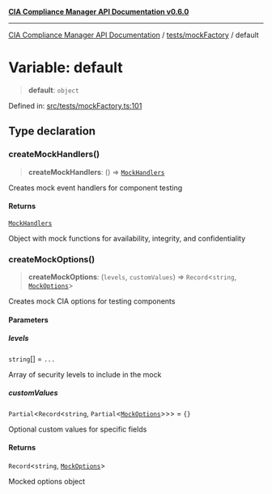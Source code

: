 [**CIA Compliance Manager API Documentation v0.6.0**](../../../README.md)

***

[CIA Compliance Manager API Documentation](../../../modules.md) / [tests/mockFactory](../README.md) / default

# Variable: default

> **default**: `object`

Defined in: [src/tests/mockFactory.ts:101](https://github.com/Hack23/cia-compliance-manager/blob/32fe683007dd7fe1aa6b244d2353e60fab4f51de/src/tests/mockFactory.ts#L101)

## Type declaration

### createMockHandlers()

> **createMockHandlers**: () => [`MockHandlers`](../../../types/testTypes/interfaces/MockHandlers.md)

Creates mock event handlers for component testing

#### Returns

[`MockHandlers`](../../../types/testTypes/interfaces/MockHandlers.md)

Object with mock functions for availability, integrity, and confidentiality

### createMockOptions()

> **createMockOptions**: (`levels`, `customValues`) => `Record`\<`string`, [`MockOptions`](../../../types/testTypes/interfaces/MockOptions.md)\>

Creates mock CIA options for testing components

#### Parameters

##### levels

`string`[] = `...`

Array of security levels to include in the mock

##### customValues

`Partial`\<`Record`\<`string`, `Partial`\<[`MockOptions`](../../../types/testTypes/interfaces/MockOptions.md)\>\>\> = `{}`

Optional custom values for specific fields

#### Returns

`Record`\<`string`, [`MockOptions`](../../../types/testTypes/interfaces/MockOptions.md)\>

Mocked options object

